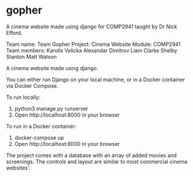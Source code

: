 # gopher
A cinema website made using django for COMP2941 taught by Dr Nick Efford.

Team name:      Team Gopher
Project:        Cinema Website
Module:         COMP2941
Team members:   Karolis Velicka
                Alexandar Dimitrov
                Liam Clarke
                Shelby Stanton
                Matt Watson

A cinema website made using django.

You can either run Django on your local machine, or in a Docker container via Docker Compose.

To run locally:
1. python3 manage.py runserver
2. Open http://localhost:8000 in your browser

To run in a Docker container:
1. docker-compose up
2. Open http://localhost:8000 in your browser

The project comes with a database with an array of added movies and screenings.
The controls and layout are similar to most commercial cinema websites'.
